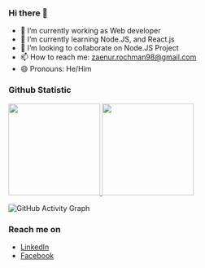 ### Hi there 👋

- 🔭 I’m currently working as Web developer
- 🌱 I’m currently learning Node.JS, and React.js
- 👯 I’m looking to collaborate on Node.JS Project
- 📫 How to reach me: zaenur.rochman98@gmail.com
- 😄 Pronouns: He/Him


### Github Statistic
<p align="left">
<a href="https://github.com/rochman25">
  <img height="180em" src="https://github-readme-stats-eight-theta.vercel.app/api?username=rochman25&show_icons=true&theme=algolia&include_all_commits=true&count_private=true"/>
  <img height="180em" src="https://github-readme-stats-eight-theta.vercel.app/api/top-langs/?username=rochman25&layout=compact&langs_count=8&theme=algolia"/>
</a>
</p>

![GitHub Activity Graph](https://activity-graph-zaenur.herokuapp.com/graph?username=rochman25&theme=react-dark)

### Reach me on
- <a href="https://www.linkedin.com/in/zaenurrochman-0b9356167/">LinkedIn</a>
- <a href="https://www.facebook.com/zaenur.rochman/">Facebook</a>
